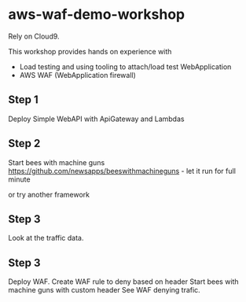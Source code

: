 # aws-waf-demo-workshop

Rely on Cloud9.

This workshop provides hands on experience with
- Load testing and using tooling to attach/load test WebApplication
- AWS WAF (WebApplication firewall)

## Step 1

Deploy Simple WebAPI with ApiGateway and Lambdas

## Step 2

Start bees with machine guns https://github.com/newsapps/beeswithmachineguns - let it run for full minute

or try another framework

## Step 3

Look at the traffic data.

## Step 3

Deploy WAF.  Create WAF rule to deny based on header
Start bees with machine guns with custom header
See WAF denying trafic.
